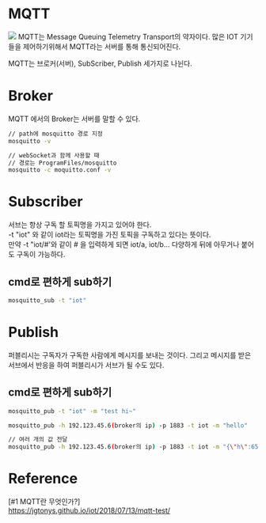 # MQTT
<img src="https://jgtonys.github.io/public/img/mqtt/intro.png">
MQTT는 Message Queuing Telemetry Transport의 약자이다. 많은 IOT 기기들을 제어하기위해서 MQTT라는 서버를 통해 통신되어진다.

 MQTT는 브로커(서버), SubScriber, Publish 세가지로 나뉜다.

# Broker
MQTT 에서의 Broker는 서버를 말할 수 있다.
```bash
// path에 mosquitto 경로 지정
mosquitto -v 

// webSocket과 함께 사용할 때
// 경로는 ProgramFiles/mosquitto
mosquitto -c moquitto.conf -v
```

# Subscriber
서브는 항상 구독 할 토픽명을 가지고 있어야 한다.<br>
-t "iot" 와 같이 iot라는 토픽명을 가진 토픽을 구독하고 있다는 뜻이다.<br>
만약 -t "iot/#'와 같이 # 을 입력하게 되면 iot/a, iot/b... 다양하게 뒤에 아무거나 붙어도 구독이 가능하다.
## cmd로 편하게 sub하기
```bash
mosquitto_sub -t "iot"
```

# Publish
퍼블리시는 구독자가 구독한 사람에게 메시지를 보내는 것이다. 그리고 메시지를 받은 서브에서 반응을 하여 퍼블리시가 서브가 될 수도 있다.
## cmd로 편하게 sub하기
```bash
mosquitto_pub -t "iot" -m "test hi~"

mosquitto_pub -h 192.123.45.6(broker의 ip) -p 1883 -t iot -m "hello"

// 여러 개의 값 전달
mosquitto_pub -h 192.123.45.6(broker의 ip) -p 1883 -t iot -m "{\"h\":65, \"t\":24}"
```


# Reference
[#1 MQTT란 무엇인가?]<br>
https://jgtonys.github.io/iot/2018/07/13/mqtt-test/

